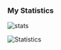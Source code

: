 ### My Statistics
![stats](https://github-readme-stats.vercel.app/api?username=PwnValue&show_icons=true&theme=synthwave)



![Statistics](https://github.com/ProjecterN1N3/ProjecterN1N3/blob/main/github-metrics.svg)
